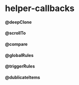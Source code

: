 # helper-callbacks


#### @deepClone
#### @scrollTo
#### @compare
#### @globalRules
#### @triggerRules
#### @dublicateItems
